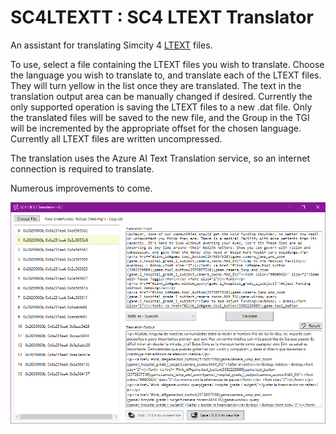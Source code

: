 # SC4LTEXTT : SC4 LTEXT Translator
An assistant for translating Simcity 4 [LTEXT](https://wiki.sc4devotion.com/index.php?title=LTEXT) files.

To use, select a file containing the LTEXT files you wish to translate. Choose the language you wish to translate to, and translate each of the LTEXT files. They will turn yellow in the list once they are translated. The text in the translation output area can be manually changed if desired. Currently the only supported operation is saving the LTEXT files to a new .dat file. Only the translated files will be saved to the new file, and the Group in the TGI will be incremented by the appropriate offset for the chosen language. Currently all LTEXT files are written uncompressed.

The translation uses the Azure AI Text Translation service, so an internet connection is required to translate.

Numerous improvements to come.

![](/img/ProductImage.png)
